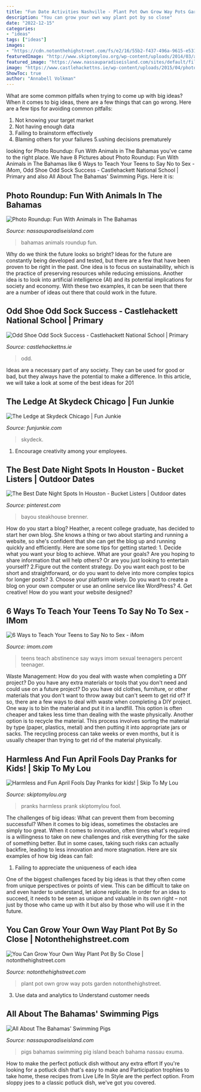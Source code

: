 ```yaml
---
title: "Fun Date Activities Nashville - Plant Pot Own Grow Way Pots Garden Notonthehighstreet"
description: "You can grow your own way plant pot by so close"
date: "2022-12-15"
categories:
- "ideas"
tags: ["ideas"]
images:
- "https://cdn.notonthehighstreet.com/fs/e2/16/55b2-f437-496a-9615-e53124af07c0/original_you-can-grow-your-own-way-plant-pot.jpg"
featuredImage: "http://www.skiptomylou.org/wp-content/uploads/2014/03/april-fools-for-kids-1.jpg"
featured_image: "https://www.nassauparadiseisland.com/sites/default/files/styles/hero_sm/public/mobile_hero/sandy_toes_2018_high_resolution-14.jpg?itok=JViXRjNt"
image: "https://www.castlehackettns.ie/wp-content/uploads/2015/04/photo-3-2-e1429094003307.jpg"
ShowToc: true
author: "Annabell Volkman"
---
```



What are some common pitfalls when trying to come up with big ideas?
When it comes to big ideas, there are a few things that can go wrong. Here are a few tips for avoiding common pitfalls: 
1. Not knowing your target market 
2. Not having enough data 
3. Failing to brainstorm effectively 
4. Blaming others for your failures 
5.ushing decisions prematurely 

	

		
looking for Photo Roundup: Fun With Animals in The Bahamas you've came to the right place. We have 8 Pictures about Photo Roundup: Fun With Animals in The Bahamas like 6 Ways to Teach Your Teens to Say No to Sex - iMom, Odd Shoe Odd Sock Success - Castlehackett National School | Primary and also All About The Bahamas&#039; Swimming Pigs. Here it is:
		
    
## Photo Roundup: Fun With Animals In The Bahamas

<img loading=lazy src="https://www.nassauparadiseisland.com/sites/default/files/styles/hero_sm/public/mobile_hero/dc_paddleboard.jpg?itok=x5DXT1Nq" onerror="this.onerror=null;this.src='https://tse1.mm.bing.net/th?id=OIP.hIzUIYP6rTTTEmqXNbXZJQHaKq&amp;pid=15.1';" alt="Photo Roundup: Fun With Animals in The Bahamas">

_Source: nassauparadiseisland.com_

>bahamas animals roundup fun. 

	

Why do we think the future looks so bright?
Ideas for the future are constantly being developed and tested, but there are a few that have been proven to be right in the past. One idea is to focus on sustainability, which is the practice of preserving resources while reducing emissions. Another idea is to look into artificial intelligence (AI) and its potential implications for society and economy. With these two examples, it can be seen that there are a number of ideas out there that could work in the future.

    
## Odd Shoe Odd Sock Success - Castlehackett National School | Primary

<img loading=lazy src="https://www.castlehackettns.ie/wp-content/uploads/2015/04/photo-3-2-e1429094003307.jpg" onerror="this.onerror=null;this.src='https://tse4.mm.bing.net/th?id=OIP.DxL2HiA3-P0piMB3gs2hFQHaMW&amp;pid=15.1';" alt="Odd Shoe Odd Sock Success - Castlehackett National School | Primary">

_Source: castlehackettns.ie_

>odd. 

	

Ideas are a necessary part of any society. They can be used for good or bad, but they always have the potential to make a difference. In this article, we will take a look at some of the best ideas for 201
    
## The Ledge At Skydeck Chicago | Fun Junkie

<img loading=lazy src="https://funjunkie.com/wp-content/uploads/2012/12/Skydeck-Chicago-2.jpg" onerror="this.onerror=null;this.src='https://tse3.mm.bing.net/th?id=OIP.1jIlDrlufanF7swZjGbhvQHaLB&amp;pid=15.1';" alt="The Ledge at Skydeck Chicago | Fun Junkie">

_Source: funjunkie.com_

>skydeck. 

	

1. Encourage creativity among your employees.

    
## The Best Date Night Spots In Houston - Bucket Listers | Outdoor Dates

<img loading=lazy src="https://i.pinimg.com/736x/29/76/d3/2976d3656560136ba952f4a76e560dfd.jpg" onerror="this.onerror=null;this.src='https://tse1.mm.bing.net/th?id=OIP.ziQ0R4MI6lI2iExEEOwXpwHaFL&amp;pid=15.1';" alt="The Best Date Night Spots In Houston - Bucket Listers | Outdoor dates">

_Source: pinterest.com_

>bayou steakhouse brenner. 

	

How do you start a blog?
Heather, a recent college graduate, has decided to start her own blog. She knows a thing or two about starting and running a website, so she's confident that she can get the blog up and running quickly and efficiently. Here are some tips for getting started: 1. Decide what you want your blog to achieve. What are your goals? Are you hoping to share information that will help others? Or are you just looking to entertain yourself? 2.Figure out the content strategy. Do you want each post to be short and straightforward, or do you want to delve into more complex topics for longer posts? 3. Choose your platform wisely. Do you want to create a blog on your own computer or use an online service like WordPress? 4. Get creative! How do you want your website designed?

    
## 6 Ways To Teach Your Teens To Say No To Sex - IMom

<img loading=lazy src="http://www.imom.com/wp-content/uploads/2018/07/07-16-18-sexual-abstinence.jpg" onerror="this.onerror=null;this.src='https://tse2.mm.bing.net/th?id=OIP.qnq5Kun0eYS0I-5-8GDW7QHaDt&amp;pid=15.1';" alt="6 Ways to Teach Your Teens to Say No to Sex - iMom">

_Source: imom.com_

>teens teach abstinence say ways imom sexual teenagers percent teenager. 

	

Waste Management: How do you deal with waste when completing a DIY project?
Do you have any extra materials or tools that you don't need and could use on a future project? Do you have old clothes, furniture, or other materials that you don't want to throw away but can't seem to get rid of? If so, there are a few ways to deal with waste when completing a DIY project. 
One way is to bin the material and put it in a landfill. This option is often cheaper and takes less time than dealing with the waste physically. Another option is to recycle the material. This process involves sorting the material by type (paper, plastics, metal) and then putting it into appropriate jars or sacks. The recycling process can take weeks or even months, but it is usually cheaper than trying to get rid of the material physically.

    
## Harmless And Fun April Fools Day Pranks for Kids! | Skip To My Lou

<img loading=lazy src="http://www.skiptomylou.org/wp-content/uploads/2014/03/april-fools-for-kids-1.jpg" onerror="this.onerror=null;this.src='https://tse2.mm.bing.net/th?id=OIP.8OjxnwrztxjrcvCyooFV3wHaKl&amp;pid=15.1';" alt="Harmless and Fun April Fools Day Pranks for kids! | Skip To My Lou">

_Source: skiptomylou.org_

>pranks harmless prank skiptomylou fool. 

	

The challenges of big ideas: What can prevent them from becoming successful?
When it comes to big ideas, sometimes the obstacles are simply too great. When it comes to innovation, often times what's required is a willingness to take on new challenges and risk everything for the sake of something better. But in some cases, taking such risks can actually backfire, leading to less innovation and more stagnation. Here are six examples of how big ideas can fail:
1) Failing to appreciate the uniqueness of each idea

One of the biggest challenges faced by big ideas is that they often come from unique perspectives or points of view. This can be difficult to take on and even harder to understand, let alone replicate. In order for an idea to succeed, it needs to be seen as unique and valuable in its own right – not just by those who came up with it but also by those who will use it in the future.

    
## You Can Grow Your Own Way Plant Pot By So Close | Notonthehighstreet.com

<img loading=lazy src="https://cdn.notonthehighstreet.com/fs/e2/16/55b2-f437-496a-9615-e53124af07c0/original_you-can-grow-your-own-way-plant-pot.jpg" onerror="this.onerror=null;this.src='https://tse1.mm.bing.net/th?id=OIP.xZNCbwYcd5RJIEm9fKrgygHaHa&amp;pid=15.1';" alt="You Can Grow Your Own Way Plant Pot By So Close | notonthehighstreet.com">

_Source: notonthehighstreet.com_

>plant pot own grow way pots garden notonthehighstreet. 

	

3. Use data and analytics to Understand customer needs 

    
## All About The Bahamas&#039; Swimming Pigs

<img loading=lazy src="https://www.nassauparadiseisland.com/sites/default/files/styles/hero_sm/public/mobile_hero/sandy_toes_2018_high_resolution-14.jpg?itok=JViXRjNt" onerror="this.onerror=null;this.src='https://tse1.mm.bing.net/th?id=OIP._T3yP9FkNUWNoJDvdZuuLgHaKq&amp;pid=15.1';" alt="All About The Bahamas&#039; Swimming Pigs">

_Source: nassauparadiseisland.com_

>pigs bahamas swimming pig island beach bahama nassau exuma. 

	

How to make the perfect potluck dish without any extra effort
If you're looking for a potluck dish that's easy to make and Participation trophies to take home, these recipes from Live Life In Style are the perfect option. From sloppy joes to a classic potluck dish, we've got you covered.

